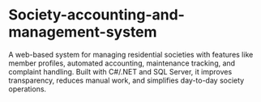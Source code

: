 # Society-accounting-and-management-system
A web-based system for managing residential societies with features like member profiles, automated accounting, maintenance tracking, and complaint handling. Built with C#/.NET and SQL Server, it improves transparency, reduces manual work, and simplifies day-to-day society operations.
